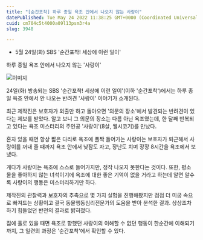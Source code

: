 ```yaml
---
title: "[순간포착] 하루 종일 욕조 안에서 나오지 않는 사랑이"
datePublished: Tue May 24 2022 11:38:25 GMT+0000 (Coordinated Universal Time)
cuid: cm704c5t4000a09l13psm3r4a
slug: 3948

---
```



- 5월 24일(화) SBS '순간포착! 세상에 이런 일이'

하루 종일 욕조 안에서 나오지 않는 '사랑이'

![이미지](https://cdn.hashnode.com/res/hashnode/image/upload/v1739256370726/05db140c-2b72-47c1-801a-e8f8ccc5a8e5.png)

24일(화) 방송되는 SBS '순간포착! 세상에 이런 일이'(이하 '순간포착')에서는 하루 종일 욕조 안에서 안 나오는 반려견 '사랑이' 이야기가 소개된다.

최근 제작진은 보호자가 외출만 하고 돌아오면 '의문의 장소'에서 발견되는 반려견이 있다는 제보를 받았다. 알고 보니 그 의문의 장소는 다름 아닌 욕조였는데, 한 달째 반복되고 있다는 욕조 미스터리의 주인공 '사랑이'(8살, 웰시코기)를 만났다.

혼자 있을 때면 항상 짧은 다리로 욕조에 폴짝 들어가는 사랑이는 보호자가 퇴근해서 사랑이를 꺼내 줄 때까지 욕조 안에서 낮잠도 자고, 장난도 치며 장장 8시간을 욕조에서 보냈다.

게다가 사랑이는 욕조에 스스로 들어가지만, 정작 나오지 못한다는 것이다. 또한, 평소 물을 좋아하지 않는 녀석이기에 욕조에 대한 좋은 기억이 없을 거라고 하는데 알면 알수록 사랑이의 행동은 미스터리하기만 하다.

제작진의 관찰력과 보호자의 추측으로 몇 가지 실험을 진행해봤지만 점점 더 미궁 속으로 빠져드는 상황이고 결국 동물행동심리전문가의 도움을 받아 분석한 결과. 상상조차 하기 힘들었던 반전의 결과로 밝혀졌다.

집에 홀로 있을 때면 욕조로 향했던 사랑이의 이해할 수 없던 행동이 한순간에 이해되기까지, 그 일련의 과정은 '순간포착'에서 확인할 수 있다.